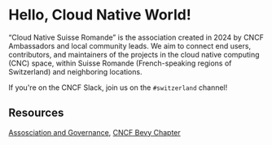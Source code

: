 # Hello, Cloud Native World!

“Cloud Native Suisse Romande” is the association created in 2024 by CNCF Ambassadors and local community leads.
We aim to connect end users, contributors, and maintainers of the projects in the cloud native computing (CNC) space,
within Suisse Romande (French-speaking regions of Switzerland) and neighboring locations.

If you're on the CNCF Slack, join us on the `#switzerland` channel!

## Resources

[Assosciation and Governance](https://github.com/cloud-native-suisse-romande/governance), 
[CNCF Bevy Chapter](https://community.cncf.io/cloud-native-suisse-romande/)

